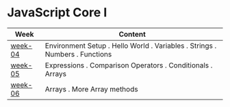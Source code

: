 # JavaScript Core I

| Week                           | Content                                                                          |
| ------------------------------ | -------------------------------------------------------------------------------- |
| [week-04](./week-04/lesson.md) | Environment Setup . Hello World . Variables . Strings . Numbers . Functions      |
| [week-05](./week-05/lesson.md) | Expressions . Comparison Operators . Conditionals . Arrays                       |
| [week-06](./week-06/lesson.md) | Arrays . More Array methods                                                      |
